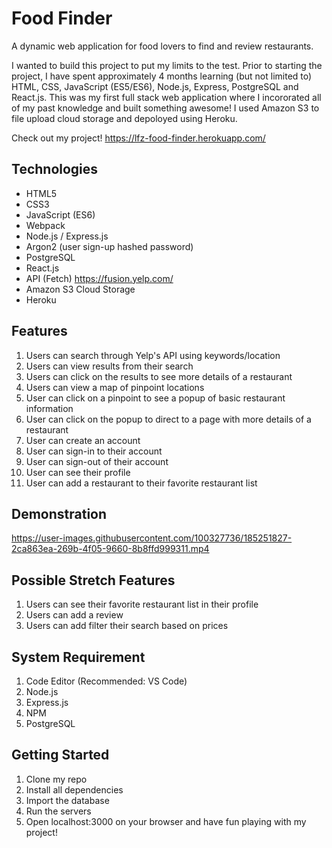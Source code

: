 # Food Finder

A dynamic web application for food lovers to find and review restaurants.

I wanted to build this project to put my limits to the test. Prior to starting the project, I have spent approximately 4 months learning (but not limited to) HTML, CSS, JavaScript (ES5/ES6), Node.js, Express, PostgreSQL and React.js. This was my first full stack web application where I incororated all of my past knowledge and built something awesome! I used Amazon S3 to file upload cloud storage and depoloyed using Heroku. 

Check out my project! https://lfz-food-finder.herokuapp.com/

## Technologies
- HTML5
- CSS3
- JavaScript (ES6)
- Webpack
- Node.js / Express.js
- Argon2 (user sign-up hashed password)
- PostgreSQL
- React.js
- API (Fetch) https://fusion.yelp.com/
- Amazon S3 Cloud Storage
- Heroku


## Features
1. Users can search through Yelp's API using keywords/location
2. Users can view results from their search
3. Users can click on the results to see more details of a restaurant
4. Users can view a map of pinpoint locations
5. User can click on a pinpoint to see a popup of basic restaurant information
6. User can click on the popup to direct to a page with more details of a restaurant
7. User can create an account
8. User can sign-in to their account
9. User can sign-out of their account
10. User can see their profile
11. User can add a restaurant to their favorite restaurant list

## Demonstration
https://user-images.githubusercontent.com/100327736/185251827-2ca863ea-269b-4f05-9660-8b8ffd999311.mp4


## Possible Stretch Features
1. Users can see their favorite restaurant list in their profile
2. Users can add a review
3. Users can add filter their search based on prices

## System Requirement
1. Code Editor (Recommended: VS Code)
2. Node.js
3. Express.js
4. NPM
5. PostgreSQL

## Getting Started
1. Clone my repo
2. Install all dependencies
3. Import the database
4. Run the servers
5. Open localhost:3000 on your browser and have fun playing with my project!

